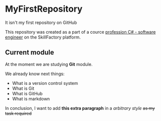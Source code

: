 # MyFirstRepository
It isn't my first repository on GitHub

This repository was created as a part of a cource [profession C# - software engineer](https://skillfactory.ru/csharp) on the SkillFactory platform.

## Current module
At the moment we are studying **Git** module.

We already know next things:
* What is a version control system 
* What is Git
* What is GitHub
* What is markdown

In conclusion, I want to add **this extra paragraph** in a *arbitrary style* ~~as my task required~~
